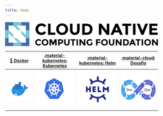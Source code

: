 ```yaml
---
title: Home
---
```


![Cloud-Native](assets/cloud-native.png)

| [🐳 Docker](docker.md) | [:material-kubernetes: Kubernetes](kubernetes.md) | [:material-kubernetes: Helm](helm.md) | [:material-cloud: Desafio](desafio.md) |
| :--------: | :--------: | :--------: | :--------: |
| [![Docker](assets/docker.png)](docker.md) | [![Kubernetes](assets/kubernetes.png)](kubernetes.md) | [![Helm](assets/helm.png)](helm.md) | [![Desafio](assets/desafio.png)](desafio.md) |
